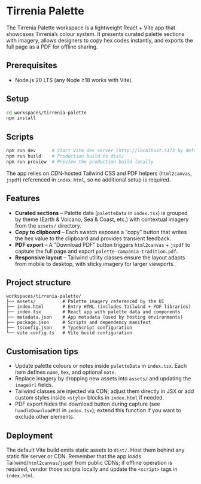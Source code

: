 # Tirrenia Palette

The Tirrenia Palette workspace is a lightweight React + Vite app that showcases Tirrenia’s colour system. It presents curated palette sections with imagery, allows designers to copy hex codes instantly, and exports the full page as a PDF for offline sharing.

## Prerequisites
- Node.js 20 LTS (any Node ≥18 works with Vite).

## Setup

```bash
cd workspaces/tirrenia-palette
npm install
```

## Scripts

```bash
npm run dev      # Start Vite dev server (http://localhost:5173 by default)
npm run build    # Production build to dist/
npm run preview  # Preview the production build locally
```

The app relies on CDN-hosted Tailwind CSS and PDF helpers (`html2canvas`, `jspdf`) referenced in `index.html`, so no additional setup is required.

## Features
- **Curated sections** – Palette data (`paletteData` in `index.tsx`) is grouped by theme (Earth & Volcano, Sea & Coast, etc.) with contextual imagery from the `assets/` directory.
- **Copy to clipboard** – Each swatch exposes a “copy” button that writes the hex value to the clipboard and provides transient feedback.
- **PDF export** – A “Download PDF” button triggers `html2canvas` + `jspdf` to capture the full page and export `palette-campania-tradition.pdf`.
- **Responsive layout** – Tailwind utility classes ensure the layout adapts from mobile to desktop, with sticky imagery for larger viewports.

## Project structure

```
workspaces/tirrenia-palette/
├── assets/          # Palette imagery referenced by the UI
├── index.html       # Entry HTML (includes Tailwind + PDF libraries)
├── index.tsx        # React app with palette data and components
├── metadata.json    # App metadata (used by hosting environments)
├── package.json     # Scripts and dependency manifest
├── tsconfig.json    # TypeScript configuration
└── vite.config.ts   # Vite build configuration
```

## Customisation tips
- Update palette colours or notes inside `paletteData` in `index.tsx`. Each item defines `name`, `hex`, and optional `note`.
- Replace imagery by dropping new assets into `assets/` and updating the `imageUrl` fields.
- Tailwind classes are injected via CDN; adjust them directly in JSX or add custom styles inside `<style>` blocks in `index.html` if needed.
- PDF export hides the download button during capture (see `handleDownloadPdf` in `index.tsx`); extend this function if you want to exclude other elements.

## Deployment
The default Vite build emits static assets to `dist/`. Host them behind any static file server or CDN. Remember that the app loads Tailwind/`html2canvas`/`jspdf` from public CDNs; if offline operation is required, vendor those scripts locally and update the `<script>` tags in `index.html`.
